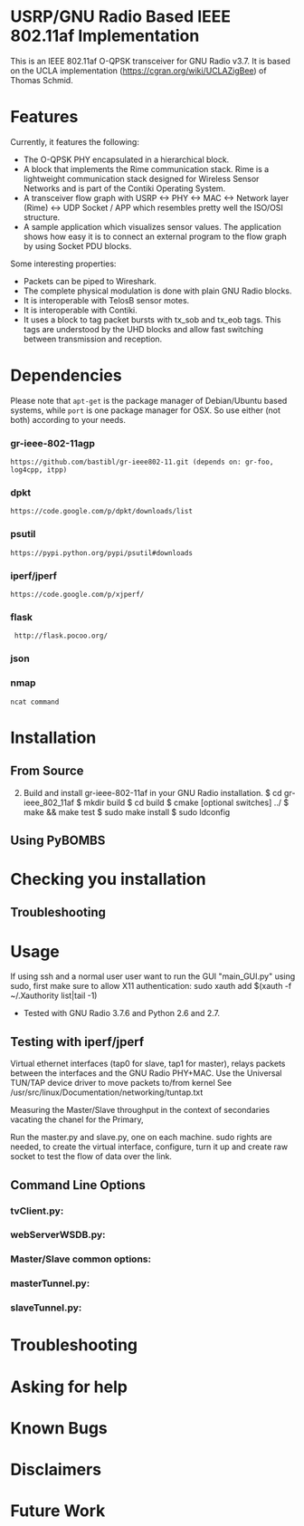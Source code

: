 # USRP/GNU Radio Based IEEE 802.11af Implementation 

This is an IEEE 802.11af O-QPSK transceiver for GNU Radio v3.7. It is based on the UCLA implementation (https://cgran.org/wiki/UCLAZigBee) of Thomas Schmid.

# Features

Currently, it features the following:

- The O-QPSK PHY encapsulated in a hierarchical block.
- A block that implements the Rime communication stack. Rime is a lightweight communication stack designed for Wireless Sensor Networks and is part of the Contiki Operating System.
- A transceiver flow graph with USRP <-> PHY <-> MAC <-> Network layer (Rime) <-> UDP Socket / APP which resembles pretty well the ISO/OSI structure.
- A sample application which visualizes sensor values. The application shows how easy it is to connect an external program to the flow graph by using Socket PDU blocks.

Some interesting properties:
- Packets can be piped to Wireshark.
- The complete physical modulation is done with plain GNU Radio blocks.
- It is interoperable with TelosB sensor motes.
- It is interoperable with Contiki.
- It uses a block to tag packet bursts with tx_sob and tx_eob tags. This tags are understood by the UHD blocks and allow fast switching between transmission and reception.

# Dependencies

Please note that ```apt-get``` is the package manager of Debian/Ubuntu based systems, while ```port``` is one package manager for OSX. So use either (not both) according to your needs.

### gr-ieee-802-11agp
	https://github.com/bastibl/gr-ieee802-11.git (depends on: gr-foo, log4cpp, itpp)

### dpkt
	https://code.google.com/p/dpkt/downloads/list

### psutil
	https://pypi.python.org/pypi/psutil#downloads 

### iperf/jperf 
	https://code.google.com/p/xjperf/

### flask
	 http://flask.pocoo.org/
	
### json 

### nmap 
	ncat command

# Installation

## From Source
2. Build and install gr-ieee-802-11af in your GNU Radio installation.
	$ cd gr-ieee_802_11af
	$ mkdir build
	$ cd build
	$ cmake [optional switches] ../
	$ make && make test
	$ sudo make install
    	$ sudo ldconfig

## Using PyBOMBS

# Checking you installation

## Troubleshooting

# Usage

If using ssh and a normal user user want to run the GUI "main_GUI.py" using sudo, first make sure to allow X11 authentication:
	sudo xauth add $(xauth -f ~/.Xauthority list|tail -1)


* Tested with GNU Radio 3.7.6 and Python 2.6 and 2.7.

## Testing with iperf/jperf

Virtual ethernet interfaces (tap0 for slave, tap1 for master), relays packets between the interfaces
and the GNU Radio PHY+MAC. Use the Universal TUN/TAP device driver to move packets to/from kernel
See /usr/src/linux/Documentation/networking/tuntap.txt

Measuring the Master/Slave throughput in the context of secondaries vacating the chanel for the Primary,

Run the master.py and slave.py, one on each machine. 
sudo rights are needed, to create the virtual interface, configure, turn it up and create raw socket to test the flow of data over the link.

## Command Line Options

### tvClient.py:

### webServerWSDB.py:

### Master/Slave common options:

### masterTunnel.py:

### slaveTunnel.py:

# Troubleshooting

# Asking for help

# Known Bugs

# Disclaimers

# Future Work
